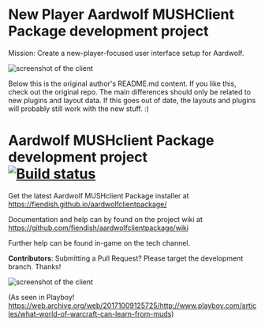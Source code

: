 # New Player Aardwolf MUSHClient Package development project<br>

Mission: Create a new-player-focused user interface setup for Aardwolf.

![screenshot of the client](https://github.com/tmould1/aardwolfclientpackage/assets/11467097/4ed1e90d-fab7-4eb4-828d-5140c2c0f54d)

Below this is the original author's README.md content. If you like this, check out the original repo. The main differences should only be
 related to new plugins and layout data. If this goes out of date, the layouts and plugins will probably still work with the new stuff. :)

# Aardwolf MUSHclient Package development project<br>[![Build status](https://ci.appveyor.com/api/projects/status/wlob2haa2991a8sc?svg=true)](https://ci.appveyor.com/project/fiendish/aardwolfclientpackage)

Get the latest Aardwolf MUSHclient Package installer at https://fiendish.github.io/aardwolfclientpackage/

Documentation and help can by found on the project wiki at https://github.com/fiendish/aardwolfclientpackage/wiki

Further help can be found in-game on the tech channel.

**Contributors**: Submitting a Pull Request? Please target the development branch. Thanks!

![screenshot of the client](https://github.com/fiendish/aardwolfclientpackage/wiki/images/screenshot1.png) 


 (As seen in Playboy! https://web.archive.org/web/20171009125725/http://www.playboy.com/articles/what-world-of-warcraft-can-learn-from-muds)
